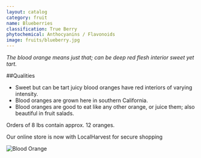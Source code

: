 ```yaml
---
layout: catalog
category: fruit
name: Blueberries
classification: True Berry
phytochemical: Anthocyanins / Flavonoids
image: fruits/blueberry.jpg
---
```


*The blood orange means just that; can be deep red flesh interior sweet yet tart.*

##Qualities 
 
- Sweet but can be tart juicy blood oranges have red interiors of varying intensity. 
- Blood oranges are grown here in southern California.
- Blood oranges are good to eat like any other orange, or juice them; also beautiful in fruit salads. 

Orders of 8 lbs contain approx. 12 oranges.

Our online store is now with LocalHarvest for secure shopping

![Blood Orange](http://upload.wikimedia.org/wikipedia/commons/5/5d/BloodOrange.jpg)
